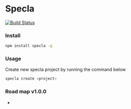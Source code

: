 # Specla

[![Build Status](https://travis-ci.org/Specla/Specla.svg?branch=master)](https://travis-ci.org/Specla/Specla)

### Install
```sh
npm install specla -g
```

### Usage
Create new specla project by running the command below
```sh
specla create <project>
```

### Road map v1.0.0
  -
